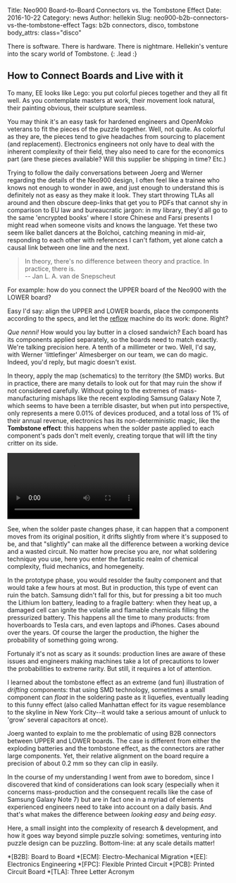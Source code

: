 Title:      Neo900 Board-to-Board Connectors vs. the Tombstone Effect
Date:       2016-10-22
Category:   news
Author:     hellekin
Slug:       neo900-b2b-connectors-vs-the-tombstone-effect
Tags:       b2b connectors, disco, tombstone
body_attrs: class="disco"

There is software.  There is hardware.  There is nightmare.
Hellekin's venture into the scary world of Tombstone.
{: .lead :}

## How to Connect Boards and Live with it

To many, EE looks like Lego: you put colorful pieces together and they
all fit well.  As you contemplate masters at work, their movement look
natural, their painting obvious, their sculpture seamless.

You may think it's an easy task for hardened engineers and OpenMoko
veterans to fit the pieces of the puzzle together.  Well, not quite.
As colorful as they are, the pieces tend to give headaches from
sourcing to placement (and replacement).  Electronics engineers not
only have to deal with the inherent complexity of their field, they
also need to care for the economics part (are these pieces available?
Will this supplier be shipping in time? Etc.)

Trying to follow the daily conversations between Joerg and Werner
regarding the details of the Neo900 design, I often feel like a
trainee who knows not enough to wonder in awe, and just enough to
understand this is definitely not as easy as they make it look.  They
start throwing TLAs all around and then obscure deep-links that get
you to PDFs that cannot shy in comparison to EU law and bureaucratic
jargon: in my library, they'd all go to the same 'encrypted books'
where I store Chinese and Farsi presents I might read when someone
visits and knows the language.  Yet these two seem like ballet dancers
at the Bolchoi, catching meaning in mid-air, responding to each other
with references I can't fathom, yet alone catch a causal link between
one line and the next.

> In theory, there's no difference between theory and practice. In
  practice, there is.  
  -- Jan L. A. van de Snepscheut

For example: how do you connect the UPPER board of the Neo900 with the
LOWER board?

Easy I'd say: align the UPPER and LOWER boards, place the components
according to the specs, and let the [reflow] machine do its work:
done.  Right?

_Que nenni!_ How would you lay butter in a closed sandwich? Each board
has its components applied separately, so the boards need to match
exactly.  We're talking precision here. A tenth of a millimeter or
two. Well, I'd say, with Werner 'littlefinger' Almesberger on our
team, we can do magic. Indeed, you'd reply, but magic doesn't exist.

In theory, apply the map (schematics) to the territory (the SMD)
works.  But in practice, there are many details to look out for that
may ruin the show if not considered carefully.  Without going to the
extremes of mass-manufacturing mishaps like the recent exploding
Samsung Galaxy Note 7, which seems to have been a terrible disaster,
but when put into perspective, only represents a mere 0.01% of devices
produced, and a total loss of 1% of their annual revenue, electronics
has its non-deterministic magic, like the **Tombstone effect**: this
happens when the solder paste applied to each component's pads don't
melt evenly, creating torque that will lift the tiny critter on its
side.

<video preload="auto" controls="auto">
<source src="https://b2aeaa58a57a200320db-8b65b95250e902c437b256b5abf3eac7.ssl.cf5.rackcdn.com/media_entries/11493/tombstone-3KiXlb3v924.webm" type="video/webm; codecs=&quot;vp8, vorbis&quot;"><p><a href="https://goblinrefuge.com/mediagoblin/u/hellekin/m/tombstone-effect/">Watch this video</a> on GoblinRefuge.</p></video>

See, when the solder paste changes phase, it can happen that a
component moves from its original position, it drifts slightly from
where it's supposed to be, and that "slightly" can make all the
difference between a working device and a wasted circuit.  No
matter how precise you are, nor what soldering technique you use, here
you enter the fantastic realm of chemical complexity, fluid mechanics,
and homegeneity.

In the prototype phase, you would resolder the faulty component and
that would take a few hours at most.  But in production, this type of
event can ruin the batch.  Samsung didn't fall for this, but for
pressing a bit too much the Lithium Ion battery, leading to a fragile
battery: when they heat up, a damaged cell can ignite the volatile and
flamable chemicals filling the pressurized battery.  This happens all
the time to many products: from hoverboards to Tesla cars, and even
laptops and iPhones.  Cases abound over the years.  Of course the
larger the production, the higher the probability of something going
wrong.

Fortunaly it's not as scary as it sounds: production lines are aware
of these issues and engineers making machines take a lot of
precautions to lower the probabilities to extreme rarity.  But still,
it requires a lot of attention.

I learned about the tombstone effect as an extreme (and fun)
illustration of _drifting_ components: that using SMD technology,
sometimes a small component can _float_ in the soldering paste as it
liquefies, eventually leading to this funny effect (also called
Manhattan effect for its vague resemblance to the skyline in New York
City--it would take a serious amount of unluck to 'grow' several
capacitors at once).

Joerg wanted to explain to me the problematic of using B2B connectors
between UPPER and LOWER boards.  The case is different from either the
exploding batteries and the tombstone effect, as the connectors are
rather large components.  Yet, their relative alignment on the board
require a precision of about 0.2 mm so they can clip in easily.
 
In the course of my understanding I went from awe to boredom, since I
discovered that kind of considerations can look scary (especially when
it concerns mass-production and the consequent recalls like the case
of Samsung Galaxy Note 7) but are in fact one in a myriad of elements
experienced engineers need to take into account on a daily basis.  And
that's what makes the difference between _looking easy_ and _being
easy_.

Here, a small insight into the complexity of research & development,
and how it goes way beyond simple puzzle solving: sometimes, venturing
into puzzle design can be puzzling.  Bottom-line: at any scale details
matter!


*[B2B]: Board to Board
*[ECM]: Electro-Mechanical Migration
*[EE]: Electronics Engineering
*[FPC]: Flexible Printed Circuit
*[PCB]: Printed Circuit Board
*[TLA]: Three Letter Acronym

[B2B connectors]: http://www.hirose.co.jp/cataloge_hp/ed_DF40_20140305.pdf
[reflow]: https://electronics.stackexchange.com/questions/27573/why-and-when-to-use-reflow-soldering
